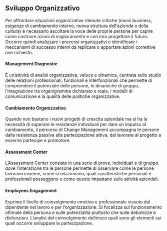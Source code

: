 ## Sviluppo Organizzativo
Per affrontare situazioni organizzative ritenute critiche (nuovi business, esigenze di cambiamento interno, nuova struttura dell’azienda o della cultura) è necessario ascoltare la voce delle proprie persone per capire come costruire azioni di miglioramento e con loro progettare il futuro. Occorre quindi analizzare i processi organizzativi e identificare i meccanismi di successo interni da replicare o apportare azioni correttive ove richiesto.

<icon name="management-diagnostic"></icon>

#### Management Diagnostic
È un’attività di analisi organizzativa, veloce e dinamica, centrata sullo studio delle relazioni professionali, funzionali e interfunzionali che permette di comprendere il potenziale delle persone, le dinamiche di gruppo, l’integrazione tra organigramma dichiarato e reale, i modelli di comunicazione e la qualità delle politiche  organizzative.

<icon name="change-management"></icon>

#### Cambiamento Organizzativo
Quando non bastano i nuovi progetti di crescita aziendale ma si ha la necessità di superare le resistenze individuali per dare un impulso al cambiamento, il percorso di Change Management accompagna le persone dalla resistenza passiva alla partecipazione attiva, dal lavorare al progetto a esserne partecipe e promotore.

<icon name="assestment-center"></icon>

#### Assessment Center
L’Assessment Center consiste in una serie di prove, individuali e di gruppo, dove l’interazione tra le persone permette di osservare come le persone lavorano insieme, come si relazionano, quali caratteristiche personali e professionali posseggono e come queste impattano sulle attività aziendali.

<icon name="employees-engagement"></icon>

#### Employees Engagement
Esprime il livello di coinvolgimento emotivo e professionale vissuto dal dipendente nel lavoro e per l’organizzazione. Si focalizza sul funzionamento ottimale della persona e sulle potenzialità piuttosto che sulle debolezze e disfunzioni. L’analisi del coinvolgimento definisce quali sono gli elementi sui quali occorre sviluppare la partecipazione.